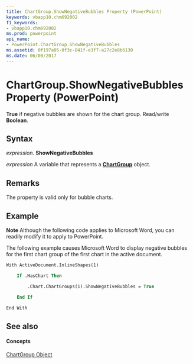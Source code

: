 ```yaml
---
title: ChartGroup.ShowNegativeBubbles Property (PowerPoint)
keywords: vbapp10.chm692002
f1_keywords:
- vbapp10.chm692002
ms.prod: powerpoint
api_name:
- PowerPoint.ChartGroup.ShowNegativeBubbles
ms.assetid: 0f197a05-0f3c-841f-e3f7-a27c2e8b6130
ms.date: 06/08/2017
---
```



# ChartGroup.ShowNegativeBubbles Property (PowerPoint)

 **True** if negative bubbles are shown for the chart group. Read/write **Boolean**.


## Syntax

 _expression_. **ShowNegativeBubbles**

 _expression_ A variable that represents a **[ChartGroup](chartgroup-object-powerpoint.md)** object.


## Remarks

The property is valid only for bubble charts. 


## Example




 **Note**  Although the following code applies to Microsoft Word, you can readily modify it to apply to PowerPoint.

The following example causes Microsoft Word to display negative bubbles for the first chart group of the first chart in the active document.




```vb
With ActiveDocument.InlineShapes(1)

    If .HasChart Then

        .Chart.ChartGroups(1).ShowNegativeBubbles = True

    End If

End With
```


## See also


#### Concepts


[ChartGroup Object](chartgroup-object-powerpoint.md)

